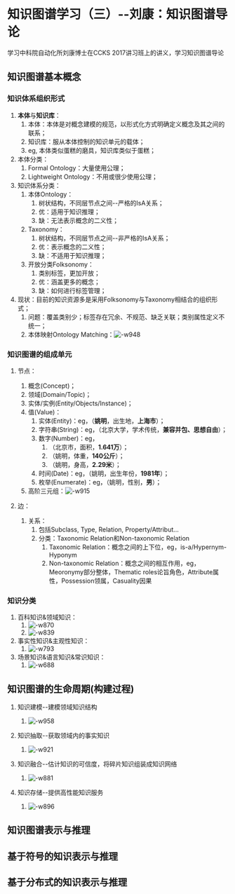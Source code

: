 <h1>知识图谱学习（三）--刘康：知识图谱导论</h1>

学习中科院自动化所刘康博士在CCKS 2017讲习班上的讲义，学习知识图谱导论

<h2>知识图谱基本概念</h2>

<h3>知识体系组织形式</h3>

1. **本体**与**知识库**：
    1. 本体：本体是对概念建模的规范，以形式化方式明确定义概念及其之间的联系；
    2. 知识库：服从本体控制的知识单元的载体；
    3. eg, 本体类似蛋糕的磨具，知识库类似于蛋糕；
2. 本体分类：
    1. Formal Ontology：大量使用公理；
    2. Lightweight Ontology：不用或很少使用公理；
3. 知识体系分类：
    1. 本体Ontology：
        1. 树状结构，不同层节点之间--严格的IsA关系；
        2. 优：适用于知识推理；
        3. 缺：无法表示概念的二义性；
    2. Taxonomy：
        1. 树状结构，不同层节点之间--非严格的IsA关系；
        2. 优：表示概念的二义性；
        3. 缺：不适用于知识推理；
    3. 开放分类Folksonomy：
        1. 类别标签，更加开放；
        2. 优：涵盖更多的概念；
        3. 缺：如何进行标签管理；
4. 现状：目前的知识资源多是采用Folksonomy与Taxonomy相结合的组织形式；
    1. 问题：覆盖类别少；标签存在冗余、不规范、缺乏关联；类别属性定义不统一；
    2. 本体映射Ontology Matching：![-w948](media/15481473514806.jpg)

<h3>知识图谱的组成单元</h3>

1. 节点：
    1. 概念(Concept)；
    2. 领域(Domain/Topic)；
    3. 实体/实例(Entity/Objects/Instance)；
    4. 值(Value)：
        1. 实体(Entity)：eg，（**姚明**，出生地，**上海市**）；
        2. 字符串(String)：eg，（北京大学，学术传统，**兼容并包、思想自由**）；
        3. 数字(Number)：eg，
            1. （北京市，面积，**1.641万**）；
            2. （姚明，体重，**140公斤**）；
            3. （姚明，身高，**2.29米**）；
        4. 时间(Date)：eg，（姚明，出生年份，**1981年**）；
        5. 枚举(Enumerate)：eg，（姚明，性别，**男**）；
    5. 高阶三元组：![-w915](media/15481488657590.jpg)

2. 边：
    1. 关系：
        1. 包括Subclass, Type, Relation, Property/Attribut...
        2. 分类：Taxonomic Relation和Non-taxonomic Relation
            1. Taxonomic Relation：概念之间的上下位，eg，is-a/Hypernym-Hyponym
            2. Non-taxonomic Relation：概念之间的相互作用，eg，Meoronymy部分整体，Thematic roles论旨角色，Attribute属性，Possession领属，Casuality因果

<h3>知识分类</h3>

1. 百科知识&领域知识：
    1. ![-w870](media/15481491015448.jpg)
    2. ![-w839](media/15481491318493.jpg)
2. 事实性知识&主观性知识：
    1. ![-w793](media/15481491650839.jpg)
3. 场景知识&语言知识&常识知识：
    1. ![-w688](media/15481492084085.jpg)

<h2>知识图谱的生命周期(构建过程)</h2>

1. 知识建模--建模领域知识结构
    1. ![-w958](media/15481496696032.jpg)

2. 知识抽取--获取领域内的事实知识
    1. ![-w921](media/15481498520590.jpg)

3. 知识融合--估计知识的可信度，将碎片知识组装成知识网络
    1. ![-w881](media/15481498908380.jpg)

4. 知识存储--提供高性能知识服务
    1. ![-w896](media/15481499142738.jpg)


<h2>知识图谱表示与推理</h2>

<h2>基于符号的知识表示与推理</h2>

<h2>基于分布式的知识表示与推理</h2>

